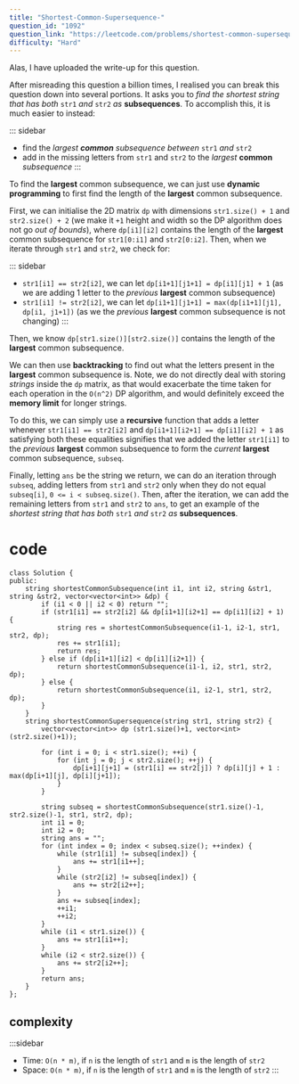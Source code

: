 ```yaml
---
title: "Shortest-Common-Supersequence-"
question_id: "1092"
question_link: "https://leetcode.com/problems/shortest-common-supersequence/"
difficulty: "Hard"
---
```


Alas, I have uploaded the write-up for this question.

After misreading this question a billion times, I realised you can break this question down into several portions.
It asks you to *find the shortest string that has both* `str1` *and* `str2` *as* **subsequences**. 
To accomplish this, it is much easier to instead:

::: sidebar
- find the *largest* ***common*** *subsequence between* `str1` *and* `str2`
- add in the missing letters from `str1` and `str2` to the *largest* **common** *subsequence*
:::

To find the **largest** common subsequence, we can just use **dynamic programming** to first find the length of the **largest** common subsequence.

First, we can initialise the 2D matrix `dp` with dimensions `str1.size() + 1` and `str2.size() + 2` 
(we make it `+1` height and width so the DP algorithm does not go *out of bounds*), 
where `dp[i1][i2]` contains the length of the **largest** common subsequence for `str1[0:i1]` and `str2[0:i2]`.
Then, when we iterate through `str1` and `str2`, we check for:

::: sidebar
- `str1[i1] == str2[i2]`, we can let `dp[i1+1][j1+1] = dp[i1][j1] + 1` (as we are adding 1 letter to the *previous* **largest** common subsequence) 
- `str1[i1] != str2[i2]`, we can let `dp[i1+1][j1+1] = max(dp[i1+1][j1], dp[i1, j1+1])` (as we the *previous* **largest** common subsequence is not changing)
:::

Then, we know `dp[str1.size()][str2.size()]` contains the length of the **largest** common subsequence.

We can then use **backtracking** to find out what the letters present in the **largest** common subsequence is.
Note, we do not directly deal with storing *strings* inside the `dp` matrix, 
as that would exacerbate the time taken for each operation in the `O(n^2)` DP algorithm,
and would definitely exceed the **memory limit** for longer strings.

To do this, we can simply use a **recursive** function that adds a letter whenever `str1[i1] == str2[i2]` and `dp[i1+1][i2+1] == dp[i1][i2] + 1`
as satisfying both these equalities signifies that we added the letter `str1[i1]` to the *previous* **largest** common subsequence
to form the *current* **largest** common subsequence, `subseq`.

Finally, letting `ans` be the string we return, 
we can do an iteration through `subseq`, adding letters from `str1` and `str2` only when they do not equal `subseq[i]`, `0 <= i < subseq.size()`.
Then, after the iteration, we can add the remaining letters from `str1` and `str2` to `ans`, 
to get an example of the *shortest string that has both* `str1` *and* `str2` *as* **subsequences**. 

# cod<span>e</span>

```{.cpp}
class Solution {
public:
    string shortestCommonSubsequence(int i1, int i2, string &str1, string &str2, vector<vector<int>> &dp) {
        if (i1 < 0 || i2 < 0) return "";
        if (str1[i1] == str2[i2] && dp[i1+1][i2+1] == dp[i1][i2] + 1) {
            string res = shortestCommonSubsequence(i1-1, i2-1, str1, str2, dp);
            res += str1[i1];
            return res;
        } else if (dp[i1+1][i2] < dp[i1][i2+1]) {
            return shortestCommonSubsequence(i1-1, i2, str1, str2, dp);
        } else {
            return shortestCommonSubsequence(i1, i2-1, str1, str2, dp);
        }
    }
    string shortestCommonSupersequence(string str1, string str2) {
        vector<vector<int>> dp (str1.size()+1, vector<int>(str2.size()+1));

        for (int i = 0; i < str1.size(); ++i) {
            for (int j = 0; j < str2.size(); ++j) {
                dp[i+1][j+1] = (str1[i] == str2[j]) ? dp[i][j] + 1 : max(dp[i+1][j], dp[i][j+1]);
            }
        }

        string subseq = shortestCommonSubsequence(str1.size()-1, str2.size()-1, str1, str2, dp);
        int i1 = 0;
        int i2 = 0;
        string ans = "";
        for (int index = 0; index < subseq.size(); ++index) {
            while (str1[i1] != subseq[index]) {
                ans += str1[i1++];
            }
            while (str2[i2] != subseq[index]) {
                ans += str2[i2++];
            }
            ans += subseq[index];
            ++i1;
            ++i2;
        }
        while (i1 < str1.size()) {
            ans += str1[i1++];
        }
        while (i2 < str2.size()) {
            ans += str2[i2++];
        }
        return ans;
    }
};
```

## complexit<span>y</span>

:::sidebar
- Time: `O(n * m)`, if `n` is the length of `str1` and `m` is the length of `str2`
- Space: `O(n * m)`, if `n` is the length of `str1` and `m` is the length of `str2`
:::


